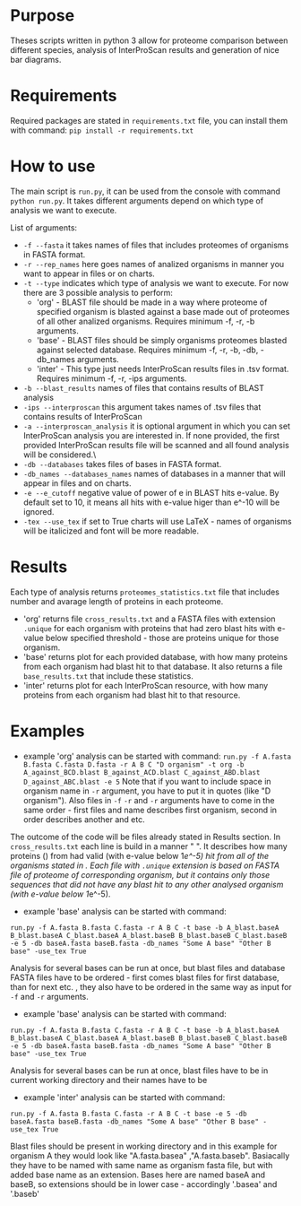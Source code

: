 # Purpose
Theses scripts written in python 3 allow for proteome comparison between different species, analysis of InterProScan results and generation of nice bar diagrams.

# Requirements

Required packages are stated in `requirements.txt` file, you can install them with command:
`pip install -r requirements.txt`

# How to use
The main script is `run.py`, it can be used from the console with command `python run.py`.
It takes different arguments depend on which type of analysis we want to execute.

List of arguments:
- `-f --fasta` it takes names of files that includes proteomes of organisms in FASTA format. 
- `-r --rep_names` here goes names of analized organisms in manner you want to appear in files or on charts.
- `-t --type` indicates which type of analysis we want to execute. For now there are 3 possible analysis to perform:
  - 'org' - BLAST file should be made in a way where proteome of specified organism is blasted against a base made out of proteomes of all other analized organisms. Requires minimum -f, -r, -b arguments.
  - 'base' - BLAST files should be simply organisms proteomes blasted against selected database. Requires minimum -f, -r, -b, -db, -db_names arguments.
  - 'inter' - This type just needs InterProScan results files in .tsv format. Requires minimum -f, -r, -ips arguments.
- `-b --blast_results` names of files that contains results of BLAST analysis 
- `-ips --interproscan` this argument takes names of .tsv files that contains results of InterProScan
- `-a --interproscan_analysis` it is optional argument in which you can set InterProScan analysis you are interested in. If none provided, the first provided InterProScan results file will be scanned and all found analysis will be considered.\
- `-db --databases` takes files of bases in FASTA format.
- `-db_names --databases_names` names of databases in a manner that will appear in files and on charts.
- `-e --e_cutoff` negative value of power of e in BLAST hits e-value. By default set to 10, it means all hits with e-value higer than e^-10 will be ignored.
- `-tex --use_tex` if set to True charts will use LaTeX - names of organisms will be italicized and font will be more readable.

# Results
Each type of analysis returns `proteomes_statistics.txt` file that includes number and avarage length of proteins in each proteome.

- 'org' returns file `cross_results.txt` and a FASTA files with extension `.unique` for each organism with proteins that had zero blast hits with e-value below specified threshold - those are proteins unique for those organism.
- 'base' returns plot for each provided database, with how many proteins from each organism had blast hit to that database. It also returns a file `base_results.txt` that include these statistics.
- 'inter' returns plot for each InterProScan resource, with how many proteins from each organism had blast hit to that resource.

# Examples
- example 'org' analysis can be started with command:
`run.py -f A.fasta B.fasta C.fasta D.fasta -r A B C "D organism" -t org -b A_against_BCD.blast B_against_ACD.blast C_against_ABD.blast D_against_ABC.blast -e 5`
Note that if you want to include space in organism name in `-r` argument, you have to put it in quotes (like "D organism"). Also files in `-f` `-r` and `-r` arguments have to come in the same order - first files and name describes first organism, second in order describes another and etc. 

The outcome of the code will be files already stated in Results section. 
In `cross_results.txt` each line is build in a manner "<organism> <list of organisms> <number>". 
It describes how many proteins (<number>) from <organism> had valid (with e-value below 1*e^-5) hit from all of the organisms stated in <list of organisms>.
Each file with `.unique` extension is based on FASTA file of proteome of corresponding organism, but it contains only those sequences that did not have any blast hit to any other analysed organism (with e-value below 1*e^-5).

- example 'base' analysis can be started with command:

`run.py -f A.fasta B.fasta C.fasta -r A B C -t base -b A_blast.baseA B_blast.baseA C_blast.baseA A_blast.baseB B_blast.baseB C_blast.baseB -e 5 -db baseA.fasta baseB.fasta -db_names "Some A base" "Other B base" -use_tex True`

Analysis for several bases can be run at once, but blast files and database FASTA files have to be ordered - first comes blast files for first database, than for next etc. , they also have to be ordered in the same way as input for `-f` and `-r` arguments. 

- example 'base' analysis can be started with command:

`run.py -f A.fasta B.fasta C.fasta -r A B C -t base -b A_blast.baseA B_blast.baseA C_blast.baseA A_blast.baseB B_blast.baseB C_blast.baseB -e 5 -db baseA.fasta baseB.fasta -db_names "Some A base" "Other B base" -use_tex True`

Analysis for several bases can be run at once, blast files have to be in current working directory and their names have to be 

- example 'inter' analysis can be started with command:

`run.py -f A.fasta B.fasta C.fasta -r A B C -t base -e 5 -db baseA.fasta baseB.fasta -db_names "Some A base" "Other B base" -use_tex True`

Blast files should be present in working directory and in this example for organism A they would look like "A.fasta.basea" ,"A.fasta.baseb". 
Basiacally they have to be named with same name as organism fasta file, but with added base name as an extension.
Bases here are named baseA and baseB, so extensions should be in lower case - accordingly '.basea' and '.baseb'
